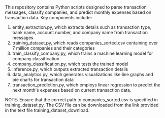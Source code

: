 This repository contains Python scripts designed to parse transaction messages, classify companies, and predict monthly expenses based on transaction data. 
Key components include:
1. entity_extraction.py, which extracts details such as transaction type, bank name, account number, and company name from transaction messages
2. training_dataset.py, which reads companies_sorted.csv containing over 7 million companies and their categories
3. train_classify_company.py, which trains a machine learning model for company classification
4. company_classification.py, which tests the trained model
5. inference.py, which outputs extracted transaction details
6. data_analytics.py, which generates visualizations like line graphs and pie charts for transaction data
7. transaction_prediction.py, which employs linear regression to predict the next month's expenses based on current transaction data.

NOTE: Ensure that the correct path to companies_sorted.csv is specified in training_dataset.py. The CSV file can be downloaded from the link provided in the text file training_dataset_download.
